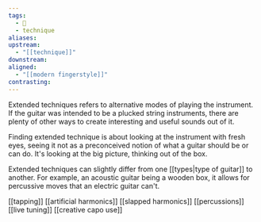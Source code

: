 ```yaml
---
tags:
  - 🌱
  - technique
aliases: 
upstream:
  - "[[technique]]"
downstream: 
aligned:
  - "[[modern fingerstyle]]"
contrasting:
---
```

Extended techniques refers to alternative modes of playing the instrument. If the guitar was intended to be a plucked string instruments, there are plenty of other ways to create interesting and useful sounds out of it.

Finding extended technique is about looking at the instrument with fresh eyes, seeing it not as a preconceived notion of what a guitar should be or can do. It's looking at the big picture, thinking out of the box. 

Extended techniques can slightly differ from one [[types|type of guitar]] to another. For example, an acoustic guitar being a wooden box, it allows for percussive moves that an electric guitar can't. 



[[tapping]]
[[artificial harmonics]]
[[slapped harmonics]]
[[percussions]]
[[live tuning]]
[[creative capo use]]

